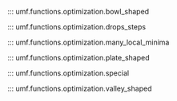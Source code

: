 ::: umf.functions.optimization.bowl_shaped

::: umf.functions.optimization.drops_steps

::: umf.functions.optimization.many_local_minima

::: umf.functions.optimization.plate_shaped

::: umf.functions.optimization.special

::: umf.functions.optimization.valley_shaped
